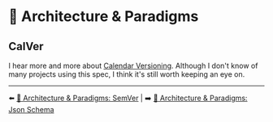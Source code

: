 # 🌇 Architecture & Paradigms

## CalVer

I hear more and more about [Calendar Versioning](https://calver.org/). Although I don't know of many projects using this spec, I think it's still worth keeping an eye on.

---

⬅️ [🔐 Architecture & Paradigms: SemVer](./semver.md) |
➡️ [🌇 Architecture & Paradigms: Json Schema](./json-schema.md)